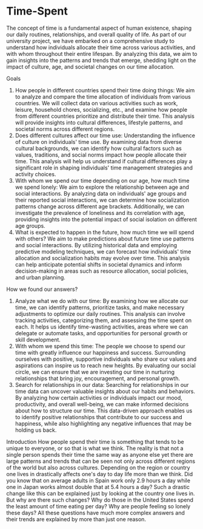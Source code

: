 # Time-Spent
The concept of time is a fundamental aspect of human existence, shaping our daily routines, relationships, and overall quality of life. As part of our university project, we have embarked on a comprehensive study to understand how individuals allocate their time across various activities, and with whom throughout their entire lifespan. By analyzing this data, we aim to gain insights into the patterns and trends that emerge, shedding light on the impact of culture, age, and societal changes on our time allocation.

Goals 
1. How people in different countries spend their time doing things:
We aim to analyze and compare the time allocation of individuals from various countries. We will collect data on various activities such as work, leisure, household chores, socializing, etc., and examine how people from different countries prioritize and distribute their time. This analysis will provide insights into cultural differences, lifestyle patterns, and societal norms across different regions.
2. Does different cultures affect our time use:
Understanding the influence of culture on individuals' time use. By examining data from diverse cultural backgrounds, we can identify how cultural factors such as values, traditions, and social norms impact how people allocate their time. This analysis will help us understand if cultural differences play a significant role in shaping individuals' time management strategies and activity choices.
3. With whom we spend our time depending on our age, how much time we spend lonely:
We aim to explore the relationship between age and social interactions. By analyzing data on individuals' age groups and their reported social interactions, we can determine how socialization patterns change across different age brackets. Additionally, we can investigate the prevalence of loneliness and its correlation with age, providing insights into the potential impact of social isolation on different age groups.
4. What is expected to happen in the future, how much time we will spend with others?
We aim to make predictions about future time use patterns and social interactions. By utilizing historical data and employing predictive modeling techniques, we can forecast how individuals' time allocation and socialization habits may evolve over time. This analysis can help anticipate potential shifts in societal dynamics and inform decision-making in areas such as resource allocation, social policies, and urban planning.

How we found our answers?
1. Analyze what we do with our time:
By examining how we allocate our time, we can identify patterns, prioritize tasks, and make necessary adjustments to optimize our daily routines. This analysis can involve tracking activities, categorizing them, and assessing the time spent on each. It helps us identify time-wasting activities, areas where we can delegate or automate tasks, and opportunities for personal growth or skill development.
2. With whom we spend this time: 
The people we choose to spend our time with greatly influence our happiness and success. Surrounding ourselves with positive, supportive individuals who share our values and aspirations can inspire us to reach new heights. By evaluating our social circle, we can ensure that we are investing our time in nurturing relationships that bring joy, encouragement, and personal growth.
3. Search for relationships in our data: 
Searching for relationships in our time data can uncover valuable insights about our habits and behaviors. By analyzing how certain activities or individuals impact our mood, productivity, and overall well-being, we can make informed decisions about how to structure our time. This data-driven approach enables us to identify positive relationships that contribute to our success and happiness, while also highlighting any negative influences that may be holding us back.

Introduction
How people spend their time is something that tends to be unique to everyone, or so that is what we think. The reality is that not a single person spends their time the same way as anyone else yet there are large patterns and trends that can be seen not only across different regions of the world but also across cultures. Depending on the region or country one lives in drastically affects one's day to day life more than we think. Did you know that on average adults in Spain work only 2.9 hours a day while one in Japan works almost double that at 5.4 hours a day? Such a drastic change like this can be explained just by looking at the country one lives in. But why are there such changes? Why do those in the United States spend the least amount of time eating per day? Why are people feeling so lonely these days? All these questions have much more complex answers and their trends are explained by more than just one reason.  
